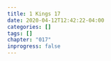 ```yaml
---
title: 1 Kings 17
date: 2020-04-12T12:42:22-04:00
categories: []
tags: []
chapter: "017"
inprogress: false
---
```


